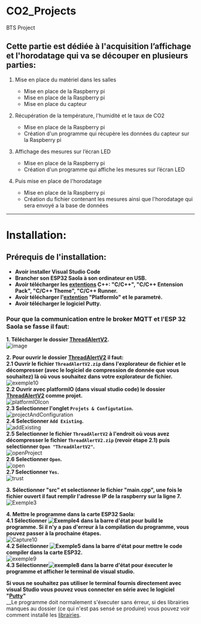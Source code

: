 # CO2_Projects
BTS Project

## Cette partie est dédiée à l'acquisition l’affichage et l'horodatage qui va se découper en plusieurs parties:
 
1. Mise en place du matériel dans les salles
   - Mise en place de la Raspberry pi
   - Mise en place de la Raspberry pi
   - Mise en place du capteur
 
2. Récupération de la température, l'humidité et le taux de CO2
   - Mise en place de la Raspberry pi
   - Création d'un programme qui récupère les données du capteur sur la Raspberry pi
 
3. Affichage des mesures sur l’écran LED
   - Mise en place de la Raspberry pi
   - Création d'un programme qui affiche les mesures sur l’écran LED
 
4. Puis mise en place de l'horodatage
   - Mise en place de la Raspberry pi
   - Création du fichier contenant les mesures ainsi que l'horodatage qui sera envoyé a la base de données
--------------------------------------------------------------------------------------
# Installation: 

## __Prérequis de l'installation:__
* __Avoir installer Visual Studio Code__
* __Brancher son ESP32 Saola à son ordinateur en USB.__
* __Avoir télécharger les [extentions](https://github.com/Knightmore1/Co2_project/wiki/Extention) C++: "C/C++", "C/C++ Entension Pack", "C/C++ Theme", "C/C++ Runner.__
* __Avoir télécharger l'[extention](https://github.com/Knightmore1/Co2_project/wiki/Extention) "PlatformIo" et le parametré.__
* __Avoir télécharger le logiciel Putty.__

### Pour que la communication entre le broker MQTT et l'ESP 32 Saola se fasse il faut:

__1. Télécharger le dossier [ThreadAlertV2](https://github.com/Knightmore1/Co2_project/tree/Mesure-CO2/affichage/ThreadAlertV2).__  
![image](https://user-images.githubusercontent.com/123626872/234809282-34dcf852-a63d-4f11-81c8-6511b5d00247.png)  

__2. Pour ouvrir le dossier [ThreadAlertV2](https://github.com/Knightmore1/Co2_project/tree/Mesure-CO2/affichage/ThreadAlertV2) il faut:__  
 __2.1 Ouvrir le fichier `ThreadAlertV2.zip` dans l'explorateur de fichier et le décompresser (avec le logiciel de compression de donnée que vous souhaitez) là où vous souhaitez dans votre explorateur de fichier.__  
![exemple10](https://user-images.githubusercontent.com/123626872/235074676-06389a6f-fdf1-47a6-a182-659f16c8e32c.PNG)  
 __2.2 Ouvrir avec platformIO (dans visual studio code) le dossier [ThreadAlertV2](https://github.com/Knightmore1/Co2_project/tree/Mesure-CO2/affichage/ThreadAlertV2) comme projet.__  
![platformIOIcon](https://user-images.githubusercontent.com/48868173/234328431-71eb40f1-6621-4fce-a47e-b68e263c38d7.png)  
 __2.3 Selectionner l'onglet `Projets & Configutation`.__  
 ![projectAndConfiguration](https://user-images.githubusercontent.com/123626872/235076372-f2a6a1f8-77ba-40ac-b003-10cc26cc9a6f.PNG)  
 __2.4 Selectionner `Add Existing`.__  
 ![addExisting](https://user-images.githubusercontent.com/123626872/235077472-f4256367-c8f0-4167-b4b3-7a4c010b95d2.PNG)  
 __2.5 Selectionner le fichier `ThreadAlertV2` à l'endroit où vous avez décompresser le fichier `ThreadAlertV2.zip` (revoir étape 2.1) puis selectionner `Open "ThreadAlertV2"`.__  
 ![openProject](https://user-images.githubusercontent.com/123626872/235081934-59a99600-e1c1-4eaa-aa72-28756ed956c5.PNG)  
__2.6 Selectionner `Open`.__  
![open](https://user-images.githubusercontent.com/123626872/235080355-bed49eb1-fba1-4318-8a58-af07536446b0.PNG)  
__2.7 Selectionner `Yes`.__  
![trust](https://user-images.githubusercontent.com/123626872/235082383-666f3be9-a0a4-4313-9e35-a897c6bae7f8.PNG)  

__3. Sélectionner "src" et selectionner le fichier "main.cpp", une fois le fichier ouvert il faut remplir l'adresse IP de la raspberry sur la ligne 7.__  
![Exemple3](https://user-images.githubusercontent.com/123626872/227161662-25c5f4be-b521-4076-878c-72db647508b0.PNG)  

__4. Mettre le programme dans la carte ESP32 Saola:__  
  __4.1 Sélectionner ![Exemple4](https://user-images.githubusercontent.com/123626872/227180263-cd8b45f5-ed71-45cf-91c0-3e2124e82e99.PNG) dans la barre d'état pour build le programme. Si il n'y a pas d'erreur à la compilation du programme, vous pouvez passer à la prochaine étapes.__  
![Capture10](https://user-images.githubusercontent.com/123626872/234802500-afb3f2f0-212e-4ca1-818f-197106f6f919.PNG)  
  __4.2 Sélectionner ![Exemple5](https://user-images.githubusercontent.com/123626872/227181478-e3b0f74e-22eb-443e-b00c-eab24a14f7b4.PNG) dans la barre d'état pour mettre le code compiler dans la carte ESP32.__  
![exemple9](https://user-images.githubusercontent.com/123626872/234801701-226b50d0-b3ab-42da-afd6-8c25e5c78665.PNG)  
 __4.3 Sélectionner![exemple8](https://user-images.githubusercontent.com/123626872/234795098-a2dc5ee5-2152-4587-88e3-4ef397174368.PNG) dans la barre d'état pour éxecuter le programme et afficher le terminal de visual studio.__  

__Si vous ne souhaitez pas utiliser le terminal fournis directement avec visual Studio vous pouvez vous connecter en série avec le logiciel "[Putty](https://github.com/Knightmore1/Co2_project/wiki/Putty)"__  
__Le programme doit normalement s'éxecuter sans érreur, si des librairies manques au dossier (ce qui n'est pas sensé se produire) vous pouvez voir comment installé les [librairies](https://github.com/Knightmore1/Co2_project/wiki/Librairie).
